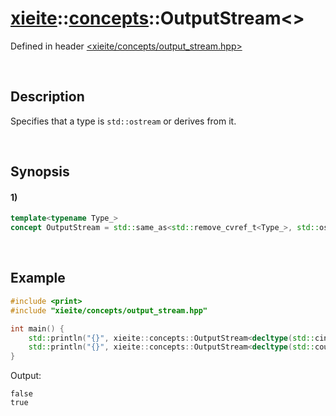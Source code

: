 # [xieite](../../xieite.md)\:\:[concepts](../../concepts.md)\:\:OutputStream\<\>
Defined in header [<xieite/concepts/output_stream.hpp>](../../../include/xieite/concepts/output_stream.hpp)

&nbsp;

## Description
Specifies that a type is `std::ostream` or derives from it.

&nbsp;

## Synopsis
#### 1)
```cpp
template<typename Type_>
concept OutputStream = std::same_as<std::remove_cvref_t<Type_>, std::ostream> || std::derived_from<std::remove_cvref_t<Type_>, std::ostream>;
```

&nbsp;

## Example
```cpp
#include <print>
#include "xieite/concepts/output_stream.hpp"

int main() {
    std::println("{}", xieite::concepts::OutputStream<decltype(std::cin)>);
    std::println("{}", xieite::concepts::OutputStream<decltype(std::cout)>);
}
```
Output:
```
false
true
```
